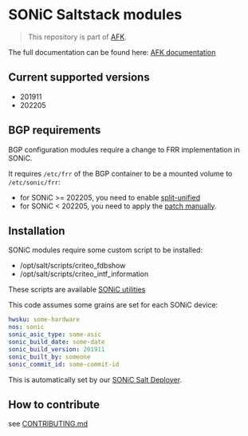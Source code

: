 # SONiC Saltstack modules

> This repository is part of [AFK](https://criteo.github.io/AFK).

The full documentation can be found here: [AFK documentation](https://criteo.github.io/AFK/SONiC-support/SONiC-modules/)

## Current supported versions

* 201911
* 202205

## BGP requirements

BGP configuration modules require a change to FRR implementation in SONiC.

It requires `/etc/frr` of the BGP container to be a mounted volume to `/etc/sonic/frr`:
* for SONiC >= 202205, you need to enable [split-unified](https://github.com/sonic-net/sonic-buildimage/commit/9d3814045bf950576bb274180ffec001abac1c32)
* for SONiC < 202205, you need to apply the [patch manually](https://github.com/criteo/criteo-sonic-utilities#frr-mounted-configuration).

## Installation

SONiC modules require some custom script to be installed:
* /opt/salt/scripts/criteo_fdbshow
* /opt/salt/scripts/criteo_intf_information

These scripts are available [SONiC utilities](https://github.com/criteo/criteo-sonic-utilities)

This code assumes some grains are set for each SONiC device:
```yaml
hwsku: some-hardware
nos: sonic
sonic_asic_type: some-asic
sonic_build_date: some-date
sonic_build_version: 201911
sonic_built_by: someone
sonic_commit_id: some-commit-id
```

This is automatically set by our [SONiC Salt Deployer](https://github.com/criteo/sonic-salt-deployer).

## How to contribute

see [CONTRIBUTING.md](CONTRIBUTING.md)
